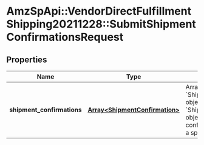 # AmzSpApi::VendorDirectFulfillmentShipping20211228::SubmitShipmentConfirmationsRequest

## Properties
Name | Type | Description | Notes
------------ | ------------- | ------------- | -------------
**shipment_confirmations** | [**Array&lt;ShipmentConfirmation&gt;**](ShipmentConfirmation.md) | Array of &#x60;ShipmentConfirmation&#x60; objects. Each &#x60;ShipmentConfirmation&#x60; object represents the confirmation details for a specific shipment. | [optional] 

